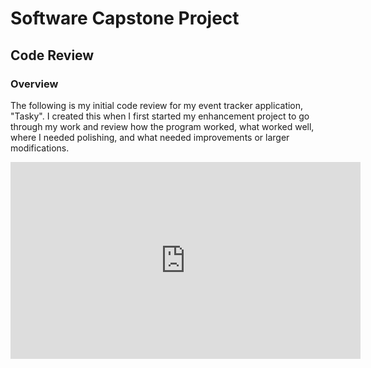 # Software Capstone Project

## Code Review

### Overview

The following is my initial code review for my event tracker application, "Tasky". I created this when I first started my enhancement project to go through my work and review how the program worked, what worked well, where I needed polishing, and what needed improvements or larger modifications. 

<p align="center">
<iframe width="560" height="315" src="https://www.youtube.com/embed/p3Oga2jPgrI" title="YouTube video player" frameborder="0" allow="accelerometer; autoplay; clipboard-write; encrypted-media; gyroscope; picture-in-picture" allowfullscreen></iframe>